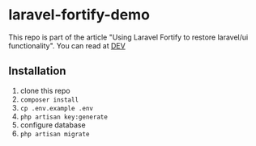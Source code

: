 # laravel-fortify-demo

This repo is part of the article "Using Laravel Fortify to restore laravel/ui functionality".
You can read at [DEV](https://dev.to/skydiver/using-laravel-fortify-to-restore-laravel-ui-functionality-7dc)

## Installation
1. clone this repo
2. `composer install`
3. `cp .env.example .env`
4. `php artisan key:generate`
5. configure database
6. `php artisan migrate`
